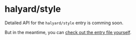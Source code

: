 # halyard/style

Detailed API for the `halyard/style` entry is comming soon.

But in the meantime, you can [check out the entry file yourself](/src/runtime/style/index.ts).
